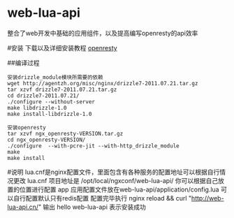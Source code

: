 # web-lua-api

整合了web开发中基础的应用组件，以及提高编写openresty的api效率

#安装
下载以及详细安装教程 [openresty](http://openresty.org/#Installation)

##编译过程
  ```shell
 安装drizzle_module模块所需要的依赖
 wget http://agentzh.org/misc/nginx/drizzle7-2011.07.21.tar.gz
 tar xzvf drizzle7-2011.07.21.tar.gz
 cd drizzle7-2011.07.21/
 ./configure --without-server
 make libdrizzle-1.0
 make install-libdrizzle-1.0

 安装openresty
 tar xzvf ngx_openresty-VERSION.tar.gz
 cd ngx_openresty-VERSION/
 ./configure  --with-pcre-jit --with-http_drizzle_module
 make
 make install
  ```
#说明
lua.cnf是nginx配置文件，里面包含有各种服务的配置地址可以根据自行情况更改
lua.cnf 项目地址是 /opt/local/ngxconf/web-lua-api/    你可以根据自己放置的位置进行配置
app 应用配置文件放在web-lua-api/application/config.lua 可以自行配置默认只有redis配置
配置完毕执行 nginx reload  && curl "http://web-lua-api.cn/"
输出 hello web-lua-api 表示安装成功